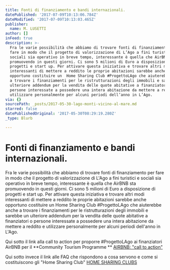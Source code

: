```yaml
---
title: Fonti di finanziamento e bandi internazionali.
datePublished: '2017-07-09T10:13:06.784Z'
dateModified: '2017-07-09T10:13:03.465Z'
publisher:
  name: M. LUSETTI
author: []
inFeed: true
description: >-
  Fra le varie possibilità che abbiamo di trovare fonti di finanziamento per
  fare in modo che il progetto di valorizzazione di L’Ago a fini turistici e
  sociali sia operativo in breve tempo, interessante è quella che AirBNB sta
  promuovendo in questi giorni. Ci sono 5 milioni di Euro a disposizione di
  progetti e start up. Per attivare questa iniziativa e trovare altri modi
  interessanti di mettere a reddito le proprie abitazioni sarebbe anche
  opportuno costituire un  Home Sharing Club #ProgettoLAgo che aiuterebbe anche
  a trovare i finanziamenti per le ristrutturazioni degli immobili e sarebbe un
  ulteriore addendum per la vendita delle quote abitative a finanziatori o
  persone interessate a possedere una intera abitazione da mettere a reddito e
  utilizzare personalmente per alcuni periodi dell’anno in L’Ago.
via: {}
sourcePath: _posts/2017-05-30-lago-monti-vicino-al-mare.md
starred: false
datePublishedOriginal: '2017-05-30T08:29:19.280Z'
_type: Blurb

---
```

# Fonti di finanziamento e bandi internazionali.

Fra le varie possibilità che abbiamo di trovare fonti di finanziamento per fare in modo che il progetto di valorizzazione di L'Ago a fini turistici e sociali sia operativo in breve tempo, interessante è quella che AirBNB sta promuovendo in questi giorni. Ci sono 5 milioni di Euro a disposizione di progetti e start up. Per attivare questa iniziativa e trovare altri modi interessanti di mettere a reddito le proprie abitazioni sarebbe anche opportuno costituire un Home Sharing Club \#ProgettoLAgo che aiuterebbe anche a trovare i finanziamenti per le ristrutturazioni degli immobili e sarebbe un ulteriore addendum per la vendita delle quote abitative a finanziatori o persone interessate a possedere una intera abitazione da mettere a reddito e utilizzare personalmente per alcuni periodi dell'anno in L'Ago.

Qui sotto il link alla call to action per proporre \#ProgettoLAgo ai finanziatori AirBNB per il **Community Tourism Programme **
[AIRBNB: "call to action" ][0]

Qui sotto invece il link alle FAQ che rispondono a cosa servono e come si costituiscono gli "Home Sharing Club" [HOME SHARING CLUBS][1]

[0]: https://drive.google.com/open?id=0B6AADGyQrB9eRXNuSTFpNTFMMkU
[1]: https://drive.google.com/open?id=0B6AADGyQrB9edU12YVItbXUza28